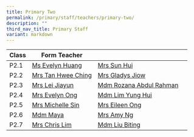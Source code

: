 ```yaml
---
title: Primary Two
permalink: /primary/staff/teachers/primary-two/
description: ""
third_nav_title: Primary Staff
variant: markdown
---
```

| Class | Form Teacher | ||
| -------- | -------- | -------- |-------- |
|P2.1|[Ms Evelyn Huang](mailto:zhuang_yulin_evelyn@schools.gov.sg)|[Mrs Sun Hui](mailto:sun_hui@schools.gov.sg)|
|P2.2|[Mrs Tan Hwee Ching](mailto:tan_sian_huang@schools.gov.sg)|[Mrs Gladys Jiow](mailto:wtan_tsu_pei_gladys@schools.gov.sg)|
|P2.3|[Mrs Lei Jiayun](mailto:lei_jiayun@schools.gov.sg)|[Mdm Rozana Abdul Rahman](mailto:rozana_abdul_rahman@schools.gov.sg)|
|P2.4|[Mrs Evelyn Ong](mailto:tan_ee_ming_evelyn@schools.gov.sg)|[Mdm Lim Yung Hui](mailto:lim_yung_hui@schools.gov.sg)|
|P2.5|[Mrs Michelle Sin](mailto:michelle_sin@schools.gov.sg)|[Mrs Eileen Ong](mailto:ngui_shu_may_eileen@schools.gov.sg)|
|P2.6|[Mdm Maya](mailto:siti_maisarah_mohamed_wafa@schools.gov.sg)|[Mrs Amy Ng](mailto:fang_yingying_amy@schools.gov.sg)|
|P2.7|[Mrs Chris Lim](mailto:yap_lay_chin@schools.gov.sg)|[Mdm Liu Biting](mailto:liu_biting@schools.gov.sg)|